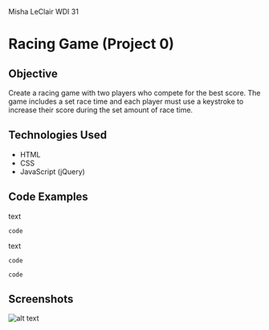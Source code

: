 Misha LeClair
WDI 31
# Racing Game (Project 0)

## Objective

Create a racing game with two players who compete for the best score. The game includes a set race time and each player must use a keystroke to increase their score during the set amount of race time.

## Technologies Used
* HTML  
* CSS
* JavaScript (jQuery)

## Code Examples

text

```
code

```

text

```
code
```

```
code
```
## Screenshots

![alt text](???.png)
